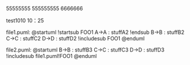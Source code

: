 55555555
555555555
6666666



test1010
10：25


file1.puml:
@startuml
!startsub FOO1
A->A : stuffA2
!endsub
B->B : stuffB2
C->C : stuffC2
D->D : stuffD2
!includesub FOO1
@enduml


file2.puml:
@startuml
B->B : stuffB3
C->C : stuffC3
D->D : stuffD3
!includesub file1.puml!FOO1
@enduml
